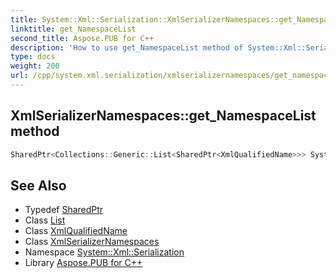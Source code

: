```yaml
---
title: System::Xml::Serialization::XmlSerializerNamespaces::get_NamespaceList method
linktitle: get_NamespaceList
second_title: Aspose.PUB for C++
description: 'How to use get_NamespaceList method of System::Xml::Serialization::XmlSerializerNamespaces class in C++.'
type: docs
weight: 200
url: /cpp/system.xml.serialization/xmlserializernamespaces/get_namespacelist/
---
```

## XmlSerializerNamespaces::get_NamespaceList method




```cpp
SharedPtr<Collections::Generic::List<SharedPtr<XmlQualifiedName>>> System::Xml::Serialization::XmlSerializerNamespaces::get_NamespaceList()
```

## See Also

* Typedef [SharedPtr](../../../system/sharedptr/)
* Class [List](../../../system.collections.generic/list/)
* Class [XmlQualifiedName](../../../system.xml/xmlqualifiedname/)
* Class [XmlSerializerNamespaces](../)
* Namespace [System::Xml::Serialization](../../)
* Library [Aspose.PUB for C++](../../../)
